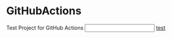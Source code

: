 # GitHubActions
Test Project for GitHub Actions
<input>
<a href="\xE2\x81\x9Fjavascript:javascript:alert(1)" id="fuzzelement1">test</a>

